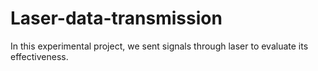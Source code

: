 # Laser-data-transmission
In this experimental project, we sent signals through laser to evaluate its effectiveness.
